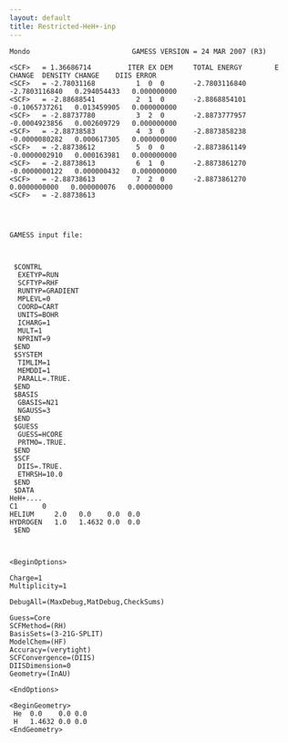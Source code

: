 ```yaml
---
layout: default
title: Restricted-HeH+-inp
---
```



    Mondo                         GAMESS VERSION = 24 MAR 2007 (R3)

    <SCF>   = 1.36686714         ITER EX DEM     TOTAL ENERGY        E CHANGE  DENSITY CHANGE    DIIS ERROR
    <SCF>   = -2.78031168          1  0  0       -2.7803116840    -2.7803116840   0.294054433   0.000000000
    <SCF>   = -2.88688541          2  1  0       -2.8868854101    -0.1065737261   0.013459905   0.000000000
    <SCF>   = -2.88737780          3  2  0       -2.8873777957    -0.0004923856   0.002609729   0.000000000
    <SCF>   = -2.88738583          4  3  0       -2.8873858238    -0.0000080282   0.000617305   0.000000000
    <SCF>   = -2.88738612          5  0  0       -2.8873861149    -0.0000002910   0.000163981   0.000000000
    <SCF>   = -2.88738613          6  1  0       -2.8873861270    -0.0000000122   0.000000432   0.000000000
    <SCF>   = -2.88738613          7  2  0       -2.8873861270     0.0000000000   0.000000076   0.000000000
    <SCF>   = -2.88738613




    GAMESS input file:



     $CONTRL
      EXETYP=RUN
      SCFTYP=RHF
      RUNTYP=GRADIENT
      MPLEVL=0
      COORD=CART
      UNITS=BOHR
      ICHARG=1
      MULT=1
      NPRINT=9
     $END
     $SYSTEM
      TIMLIM=1
      MEMDDI=1
      PARALL=.TRUE.
     $END
     $BASIS
      GBASIS=N21
      NGAUSS=3
     $END
     $GUESS
      GUESS=HCORE
      PRTMO=.TRUE.
     $END
     $SCF
      DIIS=.TRUE.
      ETHRSH=10.0
     $END
     $DATA
    HeH+....
    C1      0
    HELIUM     2.0   0.0    0.0  0.0
    HYDROGEN   1.0   1.4632 0.0  0.0
     $END



    <BeginOptions>

    Charge=1
    Multiplicity=1

    DebugAll=(MaxDebug,MatDebug,CheckSums)

    Guess=Core
    SCFMethod=(RH)
    BasisSets=(3-21G-SPLIT)
    ModelChem=(HF)
    Accuracy=(verytight)
    SCFConvergence=(DIIS)
    DIISDimension=0
    Geometry=(InAU)

    <EndOptions>

    <BeginGeometry>
     He  0.0    0.0 0.0
     H   1.4632 0.0 0.0
    <EndGeometry>
